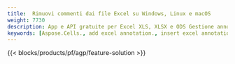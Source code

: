 ```yaml
---
title:  Rimuovi commenti dai file Excel su Windows, Linux e macOS
weight: 7730
description: App e API gratuite per Excel XLS, XLSX e ODS Gestione annotazioni e commenti
keywords: [Aspose.Cells., add excel annotation., insert excel annotation., access excel annotation., remove excel annotation., delete excel annotation., add annotation in excel., insert annotation in excel., access annotation in excel., remove annotation in excel., delete annotation in excel]
---
```

{{< blocks/products/pf/agp/feature-solution >}} 

